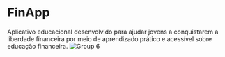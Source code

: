 # FinApp
Aplicativo educacional desenvolvido para ajudar jovens a conquistarem a liberdade financeira por meio de aprendizado prático e acessível sobre educação financeira.
![Group 6](https://github.com/user-attachments/assets/3143af8f-704e-422a-8b86-d78afa053ef5)
